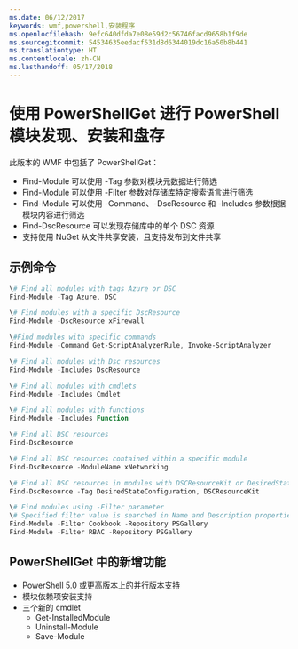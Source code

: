 ```yaml
---
ms.date: 06/12/2017
keywords: wmf,powershell,安装程序
ms.openlocfilehash: 9efc640dfda7e08e59d2c56746facd9658b1f9de
ms.sourcegitcommit: 54534635eedacf531d8d6344019dc16a50b8b441
ms.translationtype: HT
ms.contentlocale: zh-CN
ms.lasthandoff: 05/17/2018
---
```

# <a name="powershell-module-discovery-install-and-inventory-with-powershellget"></a>使用 PowerShellGet 进行 PowerShell 模块发现、安装和盘存

此版本的 WMF 中包括了 PowerShellGet：
-   Find-Module 可以使用 -Tag 参数对模块元数据进行筛选
-   Find-Module 可以使用 -Filter 参数对存储库特定搜索语言进行筛选
-   Find-Module 可以使用 -Command、-DscResource 和 -Includes 参数根据模块内容进行筛选
-   Find-DscResource 可以发现存储库中的单个 DSC 资源
-   支持使用 NuGet 从文件共享安装，且支持发布到文件共享

## <a name="example-commands"></a>示例命令
```powershell
\# Find all modules with tags Azure or DSC
Find-Module -Tag Azure, DSC

\# Find modules with a specific DscResource
Find-Module -DscResource xFirewall

\#Find modules with specific commands
Find-Module -Command Get-ScriptAnalyzerRule, Invoke-ScriptAnalyzer

\# Find all modules with Dsc resources
Find-Module -Includes DscResource

\# Find all modules with cmdlets
Find-Module -Includes Cmdlet

\# Find all modules with functions
Find-Module -Includes Function

\# Find all DSC resources
Find-DscResource

\# Find all DSC resources contained within a specific module
Find-DscResource -ModuleName xNetworking

\# Find all DSC resources in modules with DSCResourceKit or DesiredStateConfiguration
Find-DscResource -Tag DesiredStateConfiguration, DSCResourceKit

\# Find modules using -Filter parameter
\# Specified filter value is searched in Name and Description properties
Find-Module -Filter Cookbook -Repository PSGallery
Find-Module -Filter RBAC -Repository PSGallery
```

## <a name="new-features-in-powershellget"></a>PowerShellGet 中的新增功能
-   PowerShell 5.0 或更高版本上的并行版本支持
-   模块依赖项安装支持
-   三个新的 cmdlet
    -   Get-InstalledModule
    -   Uninstall-Module
    -   Save-Module
